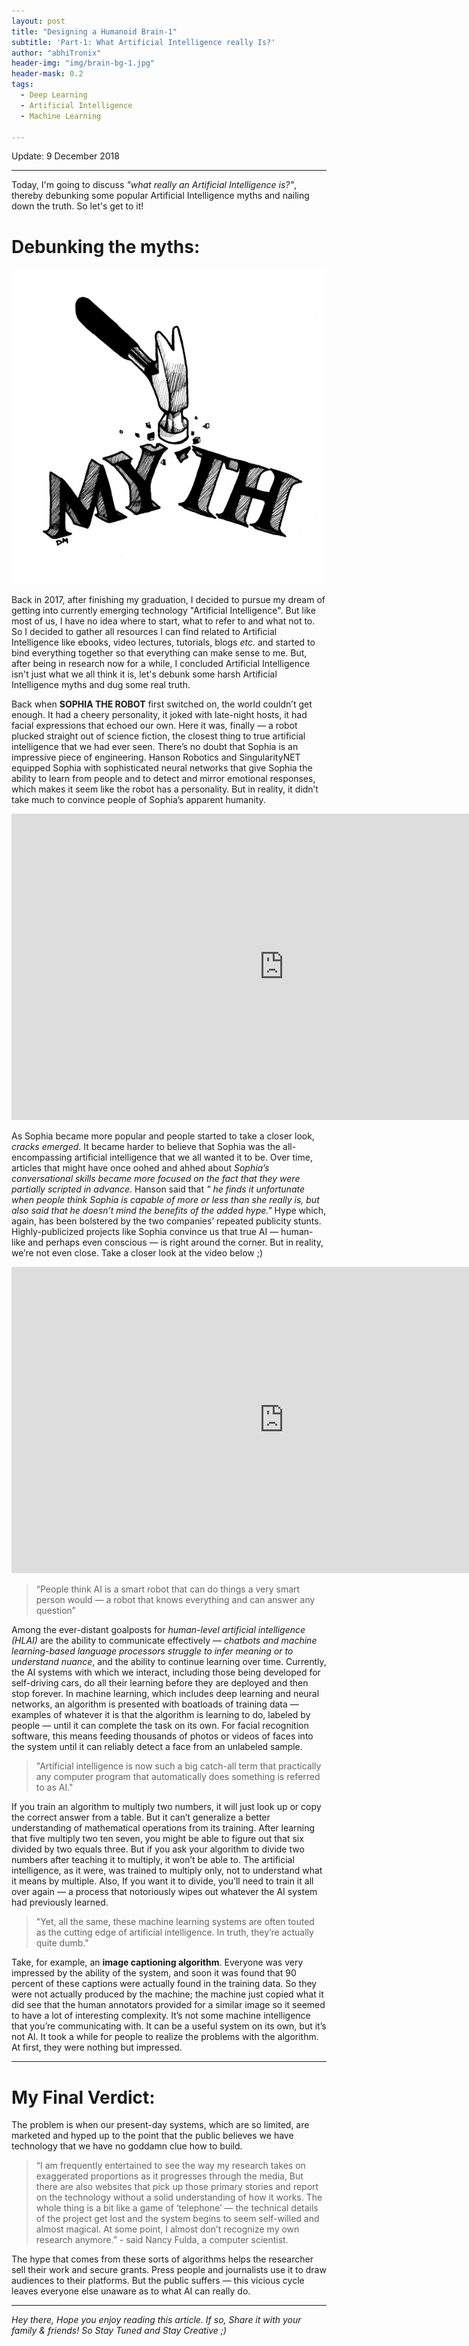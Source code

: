 ```yaml
---
layout: post
title: "Designing a Humanoid Brain-1"
subtitle: 'Part-1: What Artificial Intelligence really Is?'
author: "abhiTronix"
header-img: "img/brain-bg-1.jpg"
header-mask: 0.2
tags:
  - Deep Learning
  - Artificial Intelligence
  - Machine Learning
  
---
```


Update: 9 December 2018

---

Today, I'm going to discuss *"what really an Artificial Intelligence is?"*, thereby debunking some popular Artificial Intelligence myths and nailing down the truth. So let's get to it!

# Debunking the myths:

![](/img/in-post/manav/brain-1.jpg)

Back in 2017, after finishing my graduation, I decided to pursue my dream of getting into currently emerging technology "Artificial Intelligence". But like most of us, I have no idea where to start, what to refer to and what not to. So I decided to gather all resources I can find related to Artificial Intelligence like ebooks, video lectures, tutorials, blogs *etc.* and started to bind everything together so that everything can make sense to me. But, after being in research now for a while, I concluded Artificial Intelligence isn't just what we all think it is, let's debunk some harsh Artificial Intelligence myths and dug some real truth. 


Back when **SOPHIA THE ROBOT** first switched on, the world couldn’t get enough. It had a cheery personality, it joked with late-night hosts, it had facial expressions that echoed our own. Here it was, finally — a robot plucked straight out of science fiction, the closest thing to true artificial intelligence that we had ever seen. There’s no doubt that Sophia is an impressive piece of engineering. Hanson Robotics and SingularityNET equipped Sophia with sophisticated neural networks that give Sophia the ability to learn from people and to detect and mirror emotional responses, which makes it seem like the robot has a personality. But in reality, it didn’t take much to convince people of Sophia’s apparent humanity.

<iframe width="871" height="490" src="https://www.youtube.com/embed/ZQrKFAAlxO4" frameborder="0" allow="accelerometer; autoplay; encrypted-media; gyroscope; picture-in-picture" allowfullscreen></iframe>

As Sophia became more popular and people started to take a closer look, *cracks emerged*. It became harder to believe that Sophia was the all-encompassing artificial intelligence that we all wanted it to be. Over time, articles that might have once oohed and ahhed about *Sophia’s conversational skills became more focused on the fact that they were partially scripted in advance*. Hanson said that *" he finds it unfortunate when people think Sophia is capable of more or less than she really is, but also said that he doesn’t mind the benefits of the added hype."*  Hype which, again, has been bolstered by the two companies’ repeated publicity stunts. Highly-publicized projects like Sophia convince us that true AI — human-like and perhaps even conscious — is right around the corner. But in reality, we’re not even close. Take a closer look at the video below ;)

<iframe width="871" height="490" src="https://www.youtube.com/embed/7fnCQC7bLs0" frameborder="0" allow="accelerometer; autoplay; encrypted-media; gyroscope; picture-in-picture" allowfullscreen></iframe>

> “People think AI is a smart robot that can do things a very smart person would — a robot that knows everything and can answer any question” 

Among the ever-distant goalposts for *human-level artificial intelligence (HLAI)* are the ability to communicate effectively — *chatbots and machine learning-based language processors struggle to infer meaning or to understand nuance*, and the ability to continue learning over time. Currently, the AI systems with which we interact, including those being developed for self-driving cars, do all their learning before they are deployed and then stop forever. In machine learning, which includes deep learning and neural networks, an algorithm is presented with boatloads of training data — examples of whatever it is that the algorithm is learning to do, labeled by people — until it can complete the task on its own. For facial recognition software, this means feeding thousands of photos or videos of faces into the system until it can reliably detect a face from an unlabeled sample.

> "Artificial intelligence is now such a big catch-all term that practically any computer program that automatically does something is referred to as AI."

If you train an algorithm to multiply two numbers, it will just look up or copy the correct answer from a table. But it can’t generalize a better understanding of mathematical operations from its training. After learning that five multiply two ten seven, you might be able to figure out that six divided by two equals three. But if you ask your algorithm to divide two numbers after teaching it to multiply, it won’t be able to. The artificial intelligence, as it were, was trained to multiply only, not to understand what it means by multiple. Also, If you want it to divide, you’ll need to train it all over again — a process that notoriously wipes out whatever the AI system had previously learned. 


> "Yet, all the same, these machine learning systems are often touted as the cutting edge of artificial intelligence. In truth, they’re actually quite dumb."

Take, for example, an **image captioning algorithm**. Everyone was very impressed by the ability of the system, and soon it was found that 90 percent of these captions were actually found in the training data. So they were not actually produced by the machine; the machine just copied what it did see that the human annotators provided for a similar image so it seemed to have a lot of interesting complexity. It’s not some machine intelligence that you’re communicating with. It can be a useful system on its own, but it’s not AI. It took a while for people to realize the problems with the algorithm. At first, they were nothing but impressed.

---

# My Final Verdict: 
The problem is when our present-day systems, which are so limited, are marketed and hyped up to the point that the public believes we have technology that we have no goddamn clue how to build.

> “I am frequently entertained to see the way my research takes on exaggerated proportions as it progresses through the media, But there are also websites that pick up those primary stories and report on the technology without a solid understanding of how it works. The whole thing is a bit like a game of ‘telephone’ — the technical details of the project get lost and the system begins to seem self-willed and almost magical. At some point, I almost don’t recognize my own research anymore.” - said Nancy Fulda, a computer scientist.

The hype that comes from these sorts of algorithms helps the researcher sell their work and secure grants. Press people and journalists use it to draw audiences to their platforms. But the public suffers — this vicious cycle leaves everyone else unaware as to what AI can really do.

---

*Hey there, Hope you enjoy reading this article. If so, Share it with your family & friends! So Stay Tuned and Stay Creative ;)*